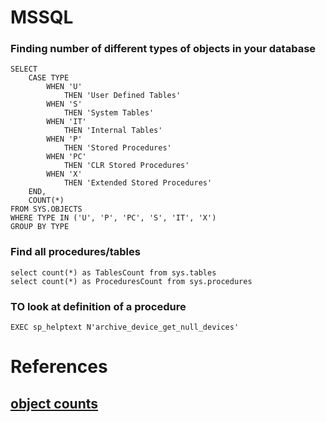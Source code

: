 # MSSQL 

### Finding number of different types of objects in your database
```
SELECT 
    CASE TYPE 
        WHEN 'U' 
            THEN 'User Defined Tables' 
        WHEN 'S'
            THEN 'System Tables'
        WHEN 'IT'
            THEN 'Internal Tables'
        WHEN 'P'
            THEN 'Stored Procedures'
        WHEN 'PC'
            THEN 'CLR Stored Procedures'
        WHEN 'X'
            THEN 'Extended Stored Procedures'
    END, 
    COUNT(*)     
FROM SYS.OBJECTS
WHERE TYPE IN ('U', 'P', 'PC', 'S', 'IT', 'X')
GROUP BY TYPE
```

### Find all procedures/tables
```
select count(*) as TablesCount from sys.tables
select count(*) as ProceduresCount from sys.procedures
```
### TO look at definition of a procedure
```
EXEC sp_helptext N'archive_device_get_null_devices'
```

# References
## [object counts](http://stackoverflow.com/questions/19314370/how-to-count-total-number-of-stored-procedure-and-tables-in-sql-server-2008)
